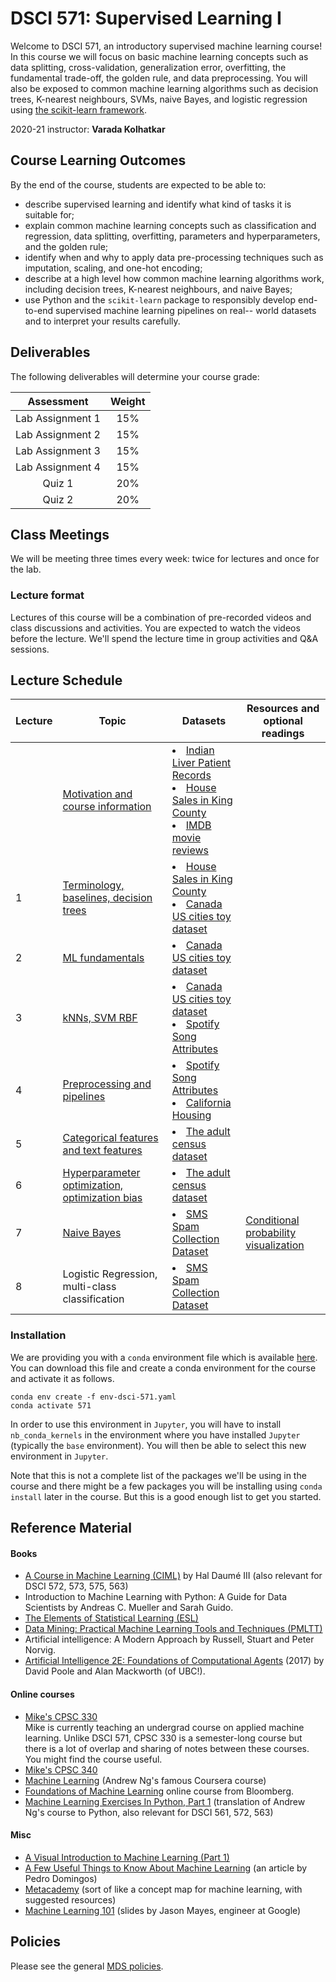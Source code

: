 # DSCI 571: Supervised Learning I

Welcome to DSCI 571, an introductory supervised machine learning course! In this course we will focus on basic machine learning concepts such as data splitting, cross-validation, generalization error, overfitting, the fundamental trade-off, the golden rule, and data preprocessing. You will also be exposed to common machine learning algorithms such as decision trees, K-nearest neighbours, SVMs, naive Bayes, and logistic regression using [the scikit-learn framework](https://scikit-learn.org/stable/).

2020-21 instructor: **Varada Kolhatkar**

## Course Learning Outcomes    

By the end of the course, students are expected to be able to:
- describe supervised learning and identify what kind of tasks it is suitable for;
- explain common machine learning concepts such as classification and regression, data splitting, overfitting, parameters and hyperparameters, and the golden rule;
- identify when and why to apply data pre-processing techniques such as imputation, scaling, and one-hot encoding;
- describe at a high level how common machine learning algorithms work, including decision trees, K-nearest neighbours, and naive Bayes;
- use Python and the `scikit-learn` package to responsibly develop end-to-end supervised machine learning pipelines on real-- world datasets and to interpret your results carefully.

## Deliverables
    
The following deliverables will determine your course grade:

| Assessment       | Weight  | 
| :---:            | :---:   |
| Lab Assignment 1 | 15%     |
| Lab Assignment 2 | 15%     |
| Lab Assignment 3 | 15%     |
| Lab Assignment 4 | 15%     |
| Quiz 1           | 20%     |
| Quiz 2           | 20%     |


## Class Meetings

We will be meeting three times every week: twice for lectures and once for the lab. 

### Lecture format
 
Lectures of this course will be a combination of pre-recorded videos and class discussions and activities. You are expected to watch the videos before the lecture. We'll spend the lecture time in group activities and Q&A sessions. 


## Lecture Schedule


| Lecture  | Topic  | Datasets | Resources and optional readings |
|-------|------------|-----------|-----------|
|      | [Motivation and course information](lectures/00_motivation-course-information.ipynb) | <li>[Indian Liver Patient Records](https://www.kaggle.com/uciml/indian-liver-patient-records)</li><li>[House Sales in King County](https://www.kaggle.com/harlfoxem/housesalesprediction)</li><li>[IMDB movie reviews](https://www.kaggle.com/utathya/imdb-review-dataset)</li> | |
|   1   | [Terminology, baselines, decision trees](lectures/01_lecture-terminology-baselines-decision-trees.ipynb) | <li>[House Sales in King County](https://www.kaggle.com/harlfoxem/housesalesprediction)</li> <li>[Canada US cities toy dataset](lectures/data/canada_usa_cities.csv)</li>| |
|   2   | [ML fundamentals](lectures/02_lecture-ml-fundamentals.ipynb) | <li>[Canada US cities toy dataset](lectures/data/canada_usa_cities.csv)</li> | |
|   3   | [kNNs, SVM RBF](lectures/03_lecture-kNN-SVM-RBF.ipynb) | <li>[Canada US cities toy dataset](lectures/data/canada_usa_cities.csv)</li><li> [Spotify Song Attributes](https://www.kaggle.com/geomack/spotifyclassification/home)</li>| | 
|   4   | [Preprocessing and pipelines](lectures/04_lecture-preprocessing.ipynb) |<li> [Spotify Song Attributes](https://www.kaggle.com/geomack/spotifyclassification/home)</li><li>[California Housing](https://www.kaggle.com/harrywang/housing?select=housing.csv)</li>| |
|   5   | [Categorical features and text features](lectures/05_lecture-categorical-text-feats.ipynb) | <li>[The adult census dataset](https://www.kaggle.com/uciml/adult-census-income#)</li> |
|   6   | [Hyperparameter optimization, optimization bias](lectures/06_lecture-hyperparameter-optimization.ipynb) | <li>[The adult census dataset](https://www.kaggle.com/uciml/adult-census-income#)</li> |
|   7   | [Naive Bayes](lectures/07_lecture-naive-Bayes.ipynb) | <li>[SMS Spam Collection Dataset](https://www.kaggle.com/uciml/sms-spam-collection-dataset)</li>| [Conditional probability visualization](https://setosa.io/ev/conditional-probability/) |
|   8   | Logistic Regression, multi-class classification | <li>[SMS Spam Collection Dataset](https://www.kaggle.com/uciml/sms-spam-collection-dataset)</li>| |

### Installation

We are providing you with a `conda` environment file which is available [here](env-dsci-571.yaml). You can download this file and create a conda environment for the course and activate it as follows. 

```
conda env create -f env-dsci-571.yaml
conda activate 571
```
In order to use this environment in `Jupyter`, you will have to install `nb_conda_kernels` in the environment where you have installed `Jupyter` (typically the `base` environment). You will then be able to select this new environment in `Jupyter`. 

Note that this is not a complete list of the packages we'll be using in the course and there might be a few packages you will be installing using `conda install` later in the course. But this is a good enough list to get you started. 


## Reference Material

#### Books
* [A Course in Machine Learning (CIML)](http://ciml.info/) by Hal Daumé III (also relevant for DSCI 572, 573, 575, 563)
* Introduction to Machine Learning with Python: A Guide for Data Scientists by Andreas C. Mueller and Sarah Guido.
* [The Elements of Statistical Learning (ESL)](https://web.stanford.edu/~hastie/Papers/ESLII.pdf)
* [Data Mining: Practical Machine Learning Tools and Techniques (PMLTT)](https://www.wi.hs-wismar.de/~cleve/vorl/projects/dm/ss13/HierarClustern/Literatur/WittenFrank-DM-3rd.pdf)
* Artificial intelligence: A Modern Approach by Russell, Stuart and Peter Norvig.
* [Artificial Intelligence 2E: Foundations of Computational Agents](https://artint.info/2e/html/ArtInt2e.htm) (2017) by David Poole and Alan Mackworth (of UBC!).

#### Online courses

* [Mike's CPSC 330](https://github.com/UBC-CS/cpsc330)<br>
Mike is currently teaching an undergrad course on applied machine learning. Unlike DSCI 571, CPSC 330 is a semester-long course but there is a lot of overlap and sharing of notes between these courses. You might find the course  useful.  
* [Mike's CPSC 340](https://ubc-cs.github.io/cpsc340/)
* [Machine Learning](https://www.coursera.org/learn/machine-learning) (Andrew Ng's famous Coursera course)
* [Foundations of Machine Learning](https://bloomberg.github.io/foml/#home) online course from Bloomberg.
* [Machine Learning Exercises In Python, Part 1](http://www.johnwittenauer.net/machine-learning-exercises-in-python-part-1/) (translation of Andrew Ng's course to Python, also relevant for DSCI 561, 572, 563)

#### Misc

* [A Visual Introduction to Machine Learning (Part 1)](http://www.r2d3.us/visual-intro-to-machine-learning-part-1/)
* [A Few Useful Things to Know About Machine Learning](https://homes.cs.washington.edu/~pedrod/papers/cacm12.pdf) (an article by Pedro Domingos)
* [Metacademy](https://metacademy.org/) (sort of like a concept map for machine learning, with suggested resources)
* [Machine Learning
  101](https://docs.google.com/presentation/d/1kSuQyW5DTnkVaZEjGYCkfOxvzCqGEFzWBy4e9Uedd9k/present?slide=id.g168a3288f7_0_58)
  (slides by Jason Mayes, engineer at Google)

## Policies

Please see the general [MDS policies](https://ubc-mds.github.io/policies/).
